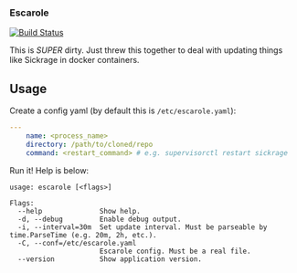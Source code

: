 ### Escarole

[![Build Status](https://travis-ci.org/albertrdixon/escarole.svg)](https://travis-ci.org/albertrdixon/escarole)

This is *SUPER* dirty. Just threw this together to deal with updating things like Sickrage in docker containers.

## Usage

Create a config yaml (by default this is `/etc/escarole.yaml`):

```yaml
---
    name: <process_name>
    directory: /path/to/cloned/repo
    command: <restart_command> # e.g. supervisorctl restart sickrage
```

Run it! Help is below:

```
usage: escarole [<flags>]

Flags:
  --help              Show help.
  -d, --debug         Enable debug output.
  -i, --interval=30m  Set update interval. Must be parseable by time.ParseTime (e.g. 20m, 2h, etc.).
  -C, --conf=/etc/escarole.yaml
                      Escarole config. Must be a real file.
  --version           Show application version.
```
